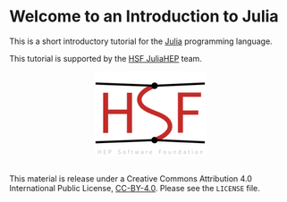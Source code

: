 # Welcome to an Introduction to Julia

This is a short introductory tutorial for the [Julia](https://julialang.org) programming language.

This tutorial is supported by the [HSF JuliaHEP](https://hepsoftwarefoundation.org/workinggroups/juliahep.html) team.

<p align="center">
<img src="hsf_logo_angled.png" alt="HEP Software Foundation Logo..."/>
</p>

```{tableofcontents}
```

This material is release under a Creative Commons Attribution 4.0 International Public License, [CC-BY-4.0](https://creativecommons.org/licenses/by/4.0/). Please see the `LICENSE` file.
